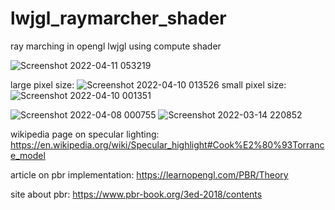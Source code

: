 # lwjgl_raymarcher_shader
ray marching in opengl lwjgl using compute shader

![Screenshot 2022-04-11 053219](https://user-images.githubusercontent.com/69918769/162661150-3f81f5ed-d1c3-406f-8680-83dd07061a42.png)


large pixel size:
![Screenshot 2022-04-10 013526](https://user-images.githubusercontent.com/69918769/162595100-d277d8d9-a3b9-4d7f-aad9-d0f47db4fd98.png)
small pixel size:
![Screenshot 2022-04-10 001351](https://user-images.githubusercontent.com/69918769/162595105-d5a341ad-0a26-4100-9613-3407becc8c88.png)


![Screenshot 2022-04-08 000755](https://user-images.githubusercontent.com/69918769/162328673-518ee199-a703-48d5-b6dd-e48af1d0a1fa.png)
![Screenshot 2022-03-14 220852](https://user-images.githubusercontent.com/69918769/158261866-09fe3269-94aa-4188-b0c8-d26f5017e839.png)


wikipedia page on specular lighting: https://en.wikipedia.org/wiki/Specular_highlight#Cook%E2%80%93Torrance_model

article on pbr implementation: https://learnopengl.com/PBR/Theory

site about pbr: https://www.pbr-book.org/3ed-2018/contents
